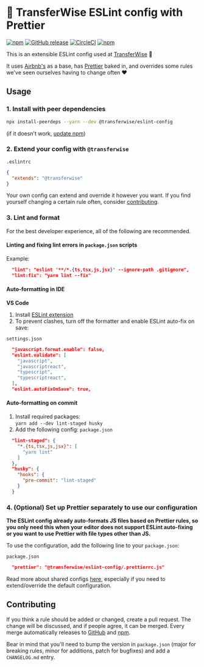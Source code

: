 # :shirt: TransferWise ESLint config with Prettier

[![npm](https://img.shields.io/npm/v/@transferwise/eslint-config.svg)](https://www.npmjs.com/package/@transferwise/eslint-config)
[![GitHub release](https://img.shields.io/github/release/transferwise/eslint-config.svg)](https://github.com/transferwise/eslint-config/releases)
[![CircleCI](https://img.shields.io/circleci/project/github/transferwise/eslint-config/master.svg)](https://circleci.com/gh/transferwise/eslint-config)
[![npm](https://img.shields.io/npm/l/@transferwise/eslint-config.svg)](https://github.com/transferwise/eslint-config/blob/master/LICENSE)

This is an extensible ESLint config used at [TransferWise](https://transferwise.com) :money_with_wings:

It uses [Airbnb's](https://www.npmjs.com/package/eslint-config-airbnb) as a base, has [Prettier](https://www.npmjs.com/package/prettier) baked in, and overrides some rules we've seen ourselves having to change often :heart:

## Usage

### 1. Install with peer dependencies

```bash
npx install-peerdeps --yarn --dev @transferwise/eslint-config
```
(if it doesn't work, [update npm](https://docs.npmjs.com/try-the-latest-stable-version-of-npm))

### 2. Extend your config with `@transferwise`

`.eslintrc`
```json
{
  "extends": "@transferwise"
}
```
Your own config can extend and override it however you want. If you find yourself changing a certain rule often, consider [contributing](#contributing).

### 3. Lint and format

For the best developer experience, all of the following are recommended.

#### Linting and fixing lint errors in `package.json` scripts

Example:
```json
  "lint": "eslint '**/*.{ts,tsx,js,jsx}' --ignore-path .gitignore",
  "lint:fix": "yarn lint --fix"
```

#### Auto-formatting in IDE

**VS Code**

1. Install [ESLint extension](https://marketplace.visualstudio.com/items?itemName=dbaeumer.vscode-eslint)
1. To prevent clashes, turn off the formatter and enable ESLint auto-fix on save:

`settings.json`
```json
  "javascript.format.enable": false,
  "eslint.validate": [
    "javascript",
    "javascriptreact",
    "typescript",
    "typescriptreact",
  ],
  "eslint.autoFixOnSave": true,
```

#### Auto-formatting on commit

1. Install required packages:  
`yarn add --dev lint-staged husky`
1. Add the following config:
`package.json`
```json
  "lint-staged": {
    "*.{ts,tsx,js,jsx}": [
      "yarn lint"
    ]
  },
  "husky": {
    "hooks": {
      "pre-commit": "lint-staged"
    }
  }
```

### 4. (Optional) Set up Prettier separately to use our configuration

**The ESLint config already auto-formats JS files based on Prettier rules, so you only need this when your editor does not support ESLint auto-fixing or you want to use Prettier with file types other than JS.**

To use the configuration, add the following line to your `package.json`:

`package.json`
```json
  "prettier": "@transferwise/eslint-config/.prettierrc.js"
```

Read more about shared configs [here](https://prettier.io/blog/2019/04/12/1.17.0.html#config), especially if you need to extend/override the default configuration. 

## Contributing

If you think a rule should be added or changed, create a pull request.
The change will be discussed, and if people agree, it can be merged.
Every merge automatically releases to [GitHub](https://github.com/transferwise/eslint-config/releases) and [npm](https://www.npmjs.com/package/@transferwise/eslint-config).

Bear in mind that you'll need to bump the version in `package.json` (major for breaking rules, minor for additions, patch for bugfixes) and add a `CHANGELOG.md` entry.
